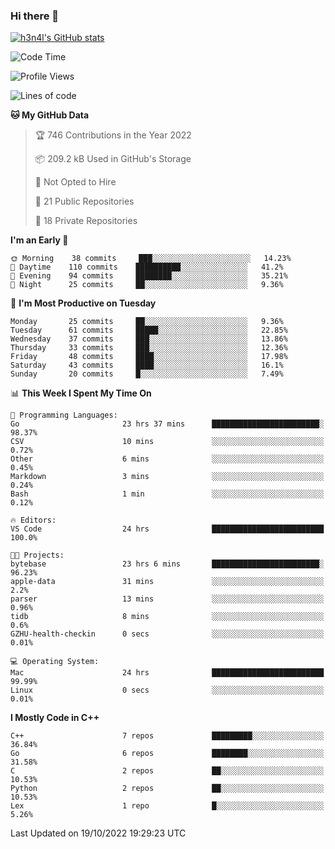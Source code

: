 ### Hi there 👋

[![h3n4l's GitHub stats](https://github-readme-stats.vercel.app/api?username=h3n4l&count_private=true&show_icons=true&theme=radical)](https://github.com/h3n4l/github-readme-stats)

<!--START_SECTION:waka-->
![Code Time](http://img.shields.io/badge/Code%20Time-771%20hrs%201%20min-blue)

![Profile Views](http://img.shields.io/badge/Profile%20Views-7-blue)

![Lines of code](https://img.shields.io/badge/From%20Hello%20World%20I%27ve%20Written-44%20Thousand%20lines%20of%20code-blue)

**🐱 My GitHub Data** 

> 🏆 746 Contributions in the Year 2022
 > 
> 📦 209.2 kB Used in GitHub's Storage 
 > 
> 🚫 Not Opted to Hire
 > 
> 📜 21 Public Repositories 
 > 
> 🔑 18 Private Repositories  
 > 
**I'm an Early 🐤** 

```text
🌞 Morning    38 commits     ███░░░░░░░░░░░░░░░░░░░░░░   14.23% 
🌆 Daytime    110 commits    ██████████░░░░░░░░░░░░░░░   41.2% 
🌃 Evening    94 commits     ████████░░░░░░░░░░░░░░░░░   35.21% 
🌙 Night      25 commits     ██░░░░░░░░░░░░░░░░░░░░░░░   9.36%

```
📅 **I'm Most Productive on Tuesday** 

```text
Monday       25 commits     ██░░░░░░░░░░░░░░░░░░░░░░░   9.36% 
Tuesday      61 commits     █████░░░░░░░░░░░░░░░░░░░░   22.85% 
Wednesday    37 commits     ███░░░░░░░░░░░░░░░░░░░░░░   13.86% 
Thursday     33 commits     ███░░░░░░░░░░░░░░░░░░░░░░   12.36% 
Friday       48 commits     ████░░░░░░░░░░░░░░░░░░░░░   17.98% 
Saturday     43 commits     ████░░░░░░░░░░░░░░░░░░░░░   16.1% 
Sunday       20 commits     █░░░░░░░░░░░░░░░░░░░░░░░░   7.49%

```


📊 **This Week I Spent My Time On** 

```text
💬 Programming Languages: 
Go                       23 hrs 37 mins      ████████████████████████░   98.37% 
CSV                      10 mins             ░░░░░░░░░░░░░░░░░░░░░░░░░   0.72% 
Other                    6 mins              ░░░░░░░░░░░░░░░░░░░░░░░░░   0.45% 
Markdown                 3 mins              ░░░░░░░░░░░░░░░░░░░░░░░░░   0.24% 
Bash                     1 min               ░░░░░░░░░░░░░░░░░░░░░░░░░   0.12%

🔥 Editors: 
VS Code                  24 hrs              █████████████████████████   100.0%

🐱‍💻 Projects: 
bytebase                 23 hrs 6 mins       ████████████████████████░   96.23% 
apple-data               31 mins             ░░░░░░░░░░░░░░░░░░░░░░░░░   2.2% 
parser                   13 mins             ░░░░░░░░░░░░░░░░░░░░░░░░░   0.96% 
tidb                     8 mins              ░░░░░░░░░░░░░░░░░░░░░░░░░   0.6% 
GZHU-health-checkin      0 secs              ░░░░░░░░░░░░░░░░░░░░░░░░░   0.01%

💻 Operating System: 
Mac                      24 hrs              █████████████████████████   99.99% 
Linux                    0 secs              ░░░░░░░░░░░░░░░░░░░░░░░░░   0.01%

```

**I Mostly Code in C++** 

```text
C++                      7 repos             █████████░░░░░░░░░░░░░░░░   36.84% 
Go                       6 repos             ████████░░░░░░░░░░░░░░░░░   31.58% 
C                        2 repos             ██░░░░░░░░░░░░░░░░░░░░░░░   10.53% 
Python                   2 repos             ██░░░░░░░░░░░░░░░░░░░░░░░   10.53% 
Lex                      1 repo              █░░░░░░░░░░░░░░░░░░░░░░░░   5.26%

```



 Last Updated on 19/10/2022 19:29:23 UTC
<!--END_SECTION:waka-->

